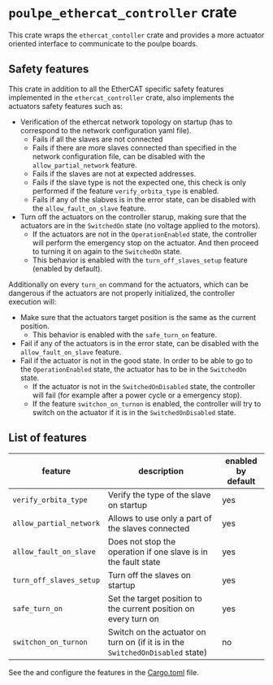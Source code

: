 # `poulpe_ethercat_controller` crate

This crate wraps the `ethercat_contoller` crate and provides a more actuator oriented interface to communicate to the poulpe boards. 

## Safety features


This crate in addition to all the EtherCAT specific safety features implemented in the `ethercat_controller` crate, also implements the actuators safety features such as:
- Verification of the ethercat network topology on startup (has to correspond to the network configuration yaml file).
    - Fails if all the slaves are not connected 
    - Fails if there are more slaves connected than specified in the network configuration file, can be disabled with the `allow_partial_network` feature.
    - Fails if the slaves are not at expected addresses.
    - Fails if the slave type is not the expected one, this check is only performed if the feature `verify_orbita_type` is enabled.
    - Fails if any of the slabves is in the error state, can be disabled with the `allow_fault_on_slave` feature.
- Turn off the actuators on the controller starup, making sure that the actuators are in the `SwitchedOn` state (no voltage applied to the motors).
    - If the actuators are not in the `OperationEnabled` state, the controller will perform the emergency stop on the actuator. And then proceed to turning it on again to the `SwitchedOn` state.
    - This behavior is enabled with the `turn_off_slaves_setup` feature (enabled by default).

Additionally on every `turn_on` command for the actuators, which can be dangerous if the actuators are not properly initialized, the controller execution will:

- Make sure that the actuators target position is the same as the current position. 
    - This behavior is enabled with the `safe_turn_on` feature.
- Fail if any of the actuators is in the error state, can be disabled with the `allow_fault_on_slave` feature.
- Fail if the actuator is not in the good state. In order to be able to go to the `OperationEnabled` state, the actuator has to be in the `SwitchedOn` state. 
    - If the actuator is not in the `SwitchedOnDisabled` state, the controller will fail (for example after a power cycle or a emergency stop). 
    - If the feature `switchon_on_turnon` is enabled, the controller will try to switch on the actuator if it is in the `SwitchedOnDisabled` state.

## List of features

feature | description | enabled by default
--- | --- | ---
`verify_orbita_type` | Verify the type of the slave on startup | yes
`allow_partial_network` | Allows to use only a part of the slaves connected | yes
`allow_fault_on_slave` | Does not stop the operation if one slave is in the fault state | yes
`turn_off_slaves_setup` | Turn off the slaves on startup | yes
`safe_turn_on` | Set the target position to the current position on every turn on | yes
`switchon_on_turnon` | Switch on the actuator on turn on (if it is in the `SwitchedOnDisabled` state) | no


See the and configure the features in the [Cargo.toml](Cargo.toml) file.